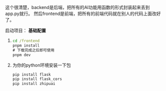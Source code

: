 这个很清楚，backend是后端，把所有的AI功能用函数的形式封装起来丢到app.py就行。
然后frontend是前端，把所有的前端代码就在别人的代码上面改好了。

启动项目：
**基础配置**

1. ```cmd
   cd /frontend
   pnpm install
   # 下载完成之后即可使用
   pnpm dev
   ```

2. 为你的python环境安装一下包

   ```cmd
   pip install flask
   pip install flask_cors
   pip install zhipuai
   ```  